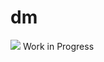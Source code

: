 # dm
![](https://github.com/himanshuNegi755/dm/.guthub/workflows/greetings.yml/badge.svg)
Work in Progress

